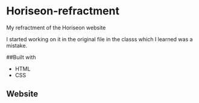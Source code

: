 # Horiseon-refractment

My refractment of the Horiseon website

I started working on it in the original file in the classs which I learned was a mistake. 

##Built with
* HTML
* CSS

## Website 
